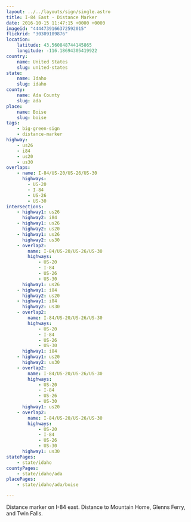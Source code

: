 ```yaml
---
layout: ../../layouts/sign/single.astro
title: I-84 East - Distance Marker
date: 2016-10-15 11:47:15 +0000 +0000
imageid: "4444739166372592015"
flickrid: "30309109876"
location:
    latitude: 43.560848744145865
    longitude: -116.18694305419922
country:
    name: United States
    slug: united-states
state:
    name: Idaho
    slug: idaho
county:
    name: Ada County
    slug: ada
place:
    name: Boise
    slug: boise
tags:
    - big-green-sign
    - distance-marker
highway:
    - us26
    - i84
    - us20
    - us30
overlaps:
    - name: I-84/US-20/US-26/US-30
      highways:
        - US-20
        - I-84
        - US-26
        - US-30
intersections:
    - highway1: us26
      highway2: i84
    - highway1: us26
      highway2: us20
    - highway1: us26
      highway2: us30
    - overlap2:
        name: I-84/US-20/US-26/US-30
        highways:
            - US-20
            - I-84
            - US-26
            - US-30
      highway1: us26
    - highway1: i84
      highway2: us20
    - highway1: i84
      highway2: us30
    - overlap2:
        name: I-84/US-20/US-26/US-30
        highways:
            - US-20
            - I-84
            - US-26
            - US-30
      highway1: i84
    - highway1: us20
      highway2: us30
    - overlap2:
        name: I-84/US-20/US-26/US-30
        highways:
            - US-20
            - I-84
            - US-26
            - US-30
      highway1: us20
    - overlap2:
        name: I-84/US-20/US-26/US-30
        highways:
            - US-20
            - I-84
            - US-26
            - US-30
      highway1: us30
statePages:
    - state/idaho
countyPages:
    - state/idaho/ada
placePages:
    - state/idaho/ada/boise

---
```

Distance marker on I-84 east.  Distance to Mountain Home, Glenns Ferry, and Twin Falls.